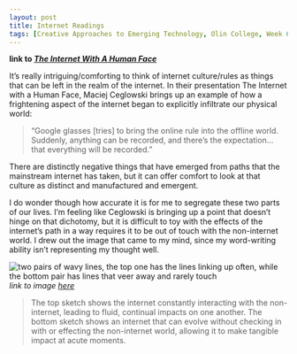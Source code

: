 ```yaml
---
layout: post
title: Internet Readings
tags: [Creative Approaches to Emerging Technology, Olin College, Week 6, prompted thinking]
---
```

**link to [*The Internet With A Human Face*](http://idlewords.com/talks/internet_with_a_human_face.htm)**

It’s really intriguing/comforting to think of internet culture/rules as things that can be left in the realm of the internet.
In their presentation The Internet with a Human Face, Maciej Ceglowski brings up an example of how a frightening aspect of the 
internet began to explicitly infiltrate our physical world: 

> “Google glasses [tries] to bring the online rule into the offline world. Suddenly, anything can be recorded, and there’s the 
expectation… that everything will be recorded.” 

There are distinctly negative things that have emerged from paths that the mainstream internet has taken, but it can offer comfort to look at that culture as 
distinct and manufactured and emergent.

I do wonder though how accurate it is for me to segregate these two parts of our lives. I’m feeling like Ceglowski is bringing up a
point that doesn’t hinge on that dichotomy, but it is difficult to toy with the effects of the internet’s path in a way requires it
to be out of touch with the non-internet world. I drew out the image that came to my mind, since my word-writing ability isn’t 
representing my thought well. 

![two pairs of wavy lines, the top one has the lines linking up often, while the bottom pair has lines that veer away and rarely 
touch](https://github.com/DaveFreem/DaveFreem.github.io/blob/master/img/internet%20rules.jpg)
*link to image [here](https://github.com/DaveFreem/DaveFreem.github.io/blob/master/img/internet%20rules.jpg)*

> The top sketch shows the internet constantly interacting with the non-internet, leading to fluid, continual impacts on one another.
The bottom sketch shows an internet that can evolve without checking in with or effecting the non-internet world, allowing it to 
make tangible impact at acute moments.
